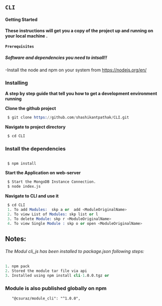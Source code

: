 ## `CLI`

#### Getting Started
**These instructions will get you a copy of the project up and running on your local machine .**

#### `Prerequisites`
##### _Software and dependencies you need to intsall!!_
-Install the node and npm on your system from https://nodejs.org/en/
### Installing
**A step by step guide that tell you how to get a development environment running**

 **Clone the github project**
```s
 $ git clone https://github.com/shashikantpathak/CLI.git
 ````
**Navigate to project directory**
```s
 $ cd CLI
 ```
### Install the dependencies
```s

 $ npm install 

```
  **Start the Application on web-server**

```s
 $ Start the MongoDB Instance Connection.
 $ node index.js
 ```
**Navigate to CLI and use it**

```s
 $ cd CLI
 1. To add Modules:  skp a or  add <ModuleOriginalName>
 2. To view List of Modules: skp list or l
 3. To delete Module: skp r <ModuleOriginalName>
 4. To view Single Module : skp o or open <ModuleOriginalName>
 ```
 
 ## Notes:
 ###### The Modul  cli_js has been installed to package.json following steps: ######
 ```s
 1. npm pack
 2. Stored the module tar file via api
 3. Installed using npm install cli-1.0.0.tgz or 

 
 ```

 ### Module is also published globally on npm 
       "@csuraz/module_cli": "^1.0.0",
       
